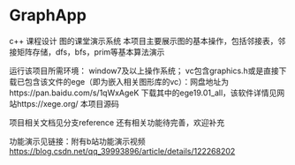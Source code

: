 # GraphApp
c++ 课程设计 图的课堂演示系统
本项目主要展示图的基本操作，包括邻接表，邻接矩阵存储，dfs，bfs，prim等基本算法演示

运行该项目所需环境： window7及以上操作系统； vc包含graphics.h或是直接下载已包含该文件的ege（即为嵌入相关图形库的vc）：网盘地址为https://pan.baidu.com/s/1qWxAgeK 下载其中的ege19.01_all，该软件详情见网站https://xege.org/ 本项目源码

项目相关文档见分支reference 还有相关功能待完善，欢迎补充

功能演示见链接：附有b站功能演示视频 https://blog.csdn.net/qq_39993896/article/details/122268202
